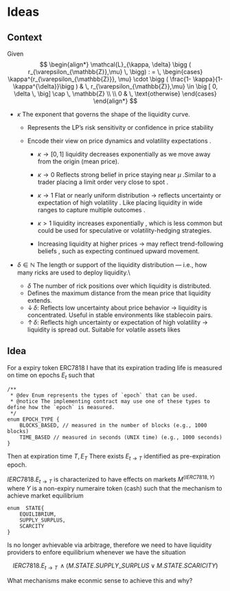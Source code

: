 # Ideas

## Context
Given 
$$
\begin{align*}
    \mathcal{L}_{\kappa, \delta} \bigg ( r_{\varepsilon_{\mathbb{Z}},\mu} \, \bigg) : = \, \begin{cases}
        \kappa^{r_{\varepsilon_{\mathbb{Z}}}, \mu} \cdot \bigg ( \frac{1- \kappa}{1-\kappa^{\delta}}\bigg ) & \, r_{\varepsilon_{\mathbb{Z}},\mu} \in \big [ 0, \delta \, \big] \cap \, \mathbb{Z} \\
        \\
        0 & \, \text{otherwise}
    \end{cases}
\end{align*}
$$
- $\kappa$ The exponent that governs the shape of the liquidity curve.
  - Represents the LP’s risk sensitivity or confidence in price stability 
  - Encode their view on price dynamics and volatility expectations .
  
      - $\kappa \to [0,1]$ liquidity decreases exponentially as we move away from the origin (mean price). 
  
      - $\kappa \to 0$ Reflects strong belief in price staying near $\mu$ .Similar to a trader placing a limit order very close to spot .
      - $\kappa \to 1$ Flat or nearly uniform distribution → reflects uncertainty or expectation of high volatility . Like placing liquidity in wide ranges to capture multiple outcomes .
      - $\kappa > 1$ liquidity increases exponentially , which is less common but could be used for speculative or volatility-hedging strategies.
  
      - Increasing liquidity at higher prices → may reflect trend-following beliefs , such as expecting continued upward movement.
- $\delta \in \mathbb{N}$ The length or support of the liquidity distribution — i.e., how many ricks are used to deploy liquidity.\\
  
  - $\delta$ The number of rick positions over which liquidity is distributed.
  - Defines the maximum distance from the mean price that liquidity extends.
  - $\downarrow \, \delta:$ Reflects low uncertainty about price behavior → liquidity is concentrated. Useful in stable environments like stablecoin pairs.
  - $\uparrow \, \delta:$ Reflects high uncertainty or expectation of high volatility → liquidity is spread out. Suitable for volatile assets likes

## Idea

For a expiry token ERC7818 I have that its expiration trading life is measured on time on epochs $E_t$ such that

```solidity
/**
 * @dev Enum represents the types of `epoch` that can be used.
 * @notice The implementing contract may use one of these types to define how the `epoch` is measured.
 */
enum EPOCH_TYPE {
    BLOCKS_BASED, // measured in the number of blocks (e.g., 1000 blocks)
    TIME_BASED // measured in seconds (UNIX time) (e.g., 1000 seconds)
}
```
Then at expiration time $T, \, E_T$ There exists $E_{t \to T}$ identified as pre-expiration epoch.

$IERC7818.E_{t \to T}$ is characterized to have effects on markets 
$M^{(IERC7818, Y)}$ where $Y$ is a non-expiry numeraire token (cash) such that the mechanism to achieve market equilibrium

```solidity
enum  STATE{
    EQUILIBRIUM,
    SUPPLY_SURPLUS,
    SCARCITY
}
```

Is no longer avhievable via arbitrage, therefore we need to have liquidity providers to enfore equilibrium whenever we have the situation

$$
IERC7818.E_{t \to T} \, \wedge \big (  M.STATE.SUPPLY\_SURPLUS \vee  M.STATE.SCARICITY \big )
$$

What mechanisms make econmic sense to achieve this and why?
